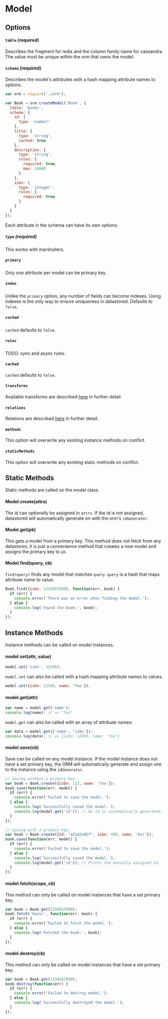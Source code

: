 Model
=====


Options
-------

#### `table` (required)
Describes the fragment for redis and the column family name for cassandra. The value must be unique within the orm that owns the model.

#### `schema` (required)
Describes the model's attributes with a hash mapping attribute names to options.

```js
var orm = require('./orm');

var Book = orm.createModel('Book', {
  table: 'books',
  schema: {
    id: {
      type: 'number'
    },
    title: {
      type: 'string',
      cached: true
    },
    description: {
      type: 'string',
      rules: {
        required: true,
        max: 10000
      }
    },
    isbn: {
      type: 'integer',
      rules: {
        required: true
      }
    }
  }
});
```

Each attribute in the schema can have its own options:

##### `type` (required)
This works with marshallers.

##### `primary`
Only one attribute per model can be primary key.

##### `index`
Unlike the `primary` option, any number of fields can become indexes. Using indexes is the only way to ensure uniqueness in datastored. Defaults to `false`.

##### `cached`
`cached` defaults to `false`.

##### `rules`
TODO: sync and async rules.

#### `cached`
`cached` defaults to `false`.

#### `transforms`
Available transforms are described [here](transforms.md) in further detail.

#### `relations`
Relations are described [here](relations.md) in further detail.

#### `methods`
This option will overwrite any existing instance methods on conflict.

#### `staticMethods`
This option will overwrite any existing static methods on conflict.


Static Methods
--------------
Static methods are called on the model class.

#### Model.create(attrs)
The id can optionally be assigned in `attrs`. If the id is not assigned, datastored will automatically generate on with the orm's `idGenerator`.

#### Model.get(pk)
This gets a model from a primary key. This method does not fetch from any datastores, it is just a convenience method that creates a new model and assigns the primary key to `pk`.

#### Model.find(query, cb)
`find(query)` finds any model that matches `query`. `query` is a hash that maps attribute name to value.

```js
Book.find({isbn: 1234567890}, function(err, book) {
  if (err) {
    console.error('There was an error when finding the model.');
  } else {
    console.log('Found the book:', book);
  }
});
```


Instance Methods
----------------
Instance methods can be called on model instances.

#### model.set(attr, value)
```js
model.set('isbn', 12345);
```

`model.set` can also be called with a hash mapping attribute names to values.

```js
model.set({isbn: 12345, name: 'foo'});
```

#### model.get(attr)
```js
var name = model.get('name');
console.log(name); // => "foo"
```

`model.get` can also be called with an array of attribute names:

```js
var data = model.get(['name', 'isbn']);
console.log(data); // => {isbn: 12345, name: 'foo'}
```

#### model.save(cb)
Save can be called on any model instance. If the model instance does not have a set primary key, the ORM will automatically generate and assign one to the instance using the `idGenerator`.

```js
// Saving without a primary key:
var book = Book.create({isbn: 123, name: 'foo'});
book.save(function(err, model) {
  if (err) {
    console.error('Failed to save the model.');
  } else {
    console.log('Successfully saved the model.');
    console.log(model.get('id')); // An id is automatically generated.
  }
});

// Saving with a primary key:
var book = Book.create({id: "a23d2e02f", isbn: 456, name: 'bar'});
book.save(function(err, model) {
  if (err) {
    console.error('Failed to save the model.');
  } else {
    console.log('Successfully saved the model.');
    console.log(model.get('id')); // Prints the manually assigned id.
  }
});
```

#### model.fetch(scope, cb)
This method can only be called on model instances that have a set primary key.

```js
var book = Book.get(1234567890);
book.fetch('basic', function(err, book) {
  if (err) {
    console.error('Failed to fetch the model.');
  } else {
    console.log('Fetched the book:', book);
  }
});
```

#### model.destroy(cb)
This method can only be called on model instances that have a set primary key.

```js
var book = Book.get(1234567890);
book.destroy(function(err) {
  if (err) {
    console.error('Failed to destroy model.');
  } else {
    console.log('Successfully destroyed the model.');
  }
});
```
